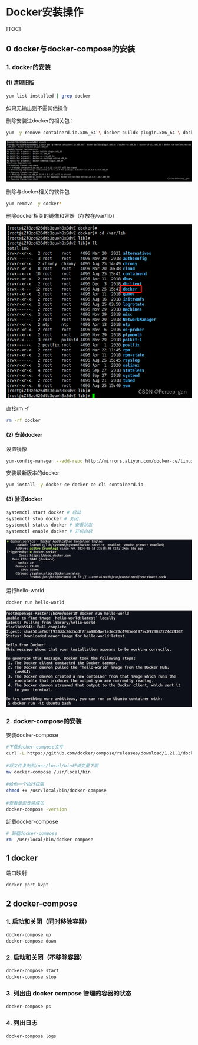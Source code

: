 # Docker安装操作

[TOC]

## 0 docker与docker-compose的安装

### 1. docker的安装

#### (1) 清理旧版

```bash
yum list installed | grep docker
```

如果无输出则不需其他操作

删除安装过docker的相关包：

```bash
yum -y remove containerd.io.x86_64 \ docker-buildx-plugin.x86_64 \ docker-ce.x86_64 \ docker-ce-cli.x86_64 \ docker-ce-rootless-extras.x86_64 \ docker-compose-plugin.x86_64
```

![docker相关的其他包](./docker.assets/9221daa9397243ffa15fd1a0f22098e9.png)

删除与docker相关的软件包

```bash
yum remove -y docker*
```

删除docker相关的镜像和容器（存放在/var/lib）

![docker镜像](./docker.assets/fbf3519b2655461c928b3c7965192347.png)

直接rm -f

```bash
rm -rf docker
```

#### (2) 安装docker

设置镜像

```bash
yum-config-manager --add-repo http://mirrors.aliyun.com/docker-ce/linux/centos/docker-ce.repo
```

安装最新版本的docker

```bash
yum install -y docker-ce docker-ce-cli containerd.io
```

#### (3) 验证docker

```bash
systemctl start docker # 启动
systemctl stop docker # 关闭
systemctl status docker # 查看状态
systemctl enable docker # 开机自启
```

![image-20240511020018966](./docker.assets/image-20240511020018966.png)

运行hello-world

```bash
docker run hello-world
```



![image-20240511020116427](./docker.assets/image-20240511020116427.png)

### 2. docker-compose的安装

安装docker-compose

```bash
#下载docker-compose文件
curl -L https://github.com/docker/compose/releases/download/1.21.1/docker-compose-`uname -s`-`uname -m` -o /usr/local/bin/docker-compose

#将文件复制到/usr/local/bin环境变量下面
mv docker-compose /usr/local/bin

#给他一个执行权限
chmod +x /usr/local/bin/docker-compose

#查看是否安装成功
docker-compose -version
```

卸载docker-compose

```bash
# 卸载docker-compose
rm  /usr/local/bin/docker-compose
```

## 1 docker

端口映射

```bash
docker port kvpt
```



## 2 docker-compose

### 1. 启动和关闭（同时移除容器）

```bash
docker-compose up
docker-compose down
```

### 2. 启动和关闭（不移除容器）

```bash
docker-compose start
docker-compose stop
```

### 3. 列出由 docker compose 管理的容器的状态

```bash
docker-compose ps
```

### 4. 列出日志

```bash
docker-compose logs
```

